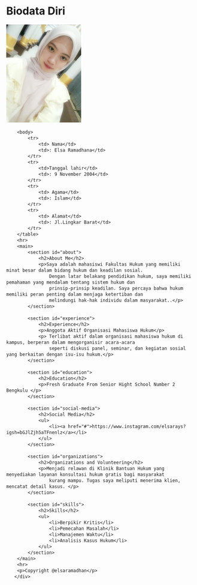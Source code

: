 
<html lang="en">
<head>
    <meta charset="UTF-8">
    <meta http-equiv="X-UA-Compatible" content="IE=edge">
    <meta name="viewport" content="width=device-width, initial-scale=1,0">
</head>
<body>
   <div class="wrapper" >
    <h1> Biodata Diri </h1>
    <td rowspan="5"><img src="elsa.jpg" width="200px"></td>
 
        <body>
            <tr>
                <td> Nama</td>
                <td>: Elsa Ramadhana</td>
            </tr>
            <tr>
                <td>Tanggal lahir</td>
                <td>: 9 November 2004</td>
            </tr>
            <tr>
                <td> Agama</td>
                <td>: Islam</td>
            </tr>
            <tr>
                <td> Alamat</td>
                <td>: Jl.Lingkar Barat</td>
            </tr>
        </table>
        <hr>
        <main>
            <section id="about">
                <h2>About Me</h2>
                <p>Saya adalah mahasiswi Fakultas Hukum yang memiliki minat besar dalam bidang hukum dan keadilan sosial.
                    Dengan latar belakang pendidikan hukum, saya memiliki pemahaman yang mendalam tentang sistem hukum dan
                    prinsip-prinsip keadilan. Saya percaya bahwa hukum memiliki peran penting dalam menjaga ketertiban dan
                    melindungi hak-hak individu dalam masyarakat..</p>
            </section>
    
            <section id="experience">
                <h2>Experience</h2>
                <p>Anggota Aktif Organisasi Mahasiswa Hukum</p>
                <p> Terlibat aktif dalam organisasi mahasiswa hukum di kampus, berperan dalam mengorganisir acara-acara
                    seperti diskusi panel, seminar, dan kegiatan sosial yang berkaitan dengan isu-isu hukum.</p>
            </section>
    
            <section id="education">
                <h2>Education</h2>
                <p>Fresh Graduate From Senior Hight School Number 2 Bengkulu </p>
            </section>
    
            <section id="social-media">
                <h2>Social Media</h2>
                <ul>
                    <li><a href="#">https://www.instagram.com/elsarays?igsh=bGJlZjh5aTFnenlz</a></li>
                </ul>
            </section>
    
            <section id="organizations">
                <h2>Organizations and Volunteering</h2>
                <p>Menjadi relawan di Klinik Bantuan Hukum yang menyediakan layanan konsultasi hukum gratis bagi masyarakat
                    kurang mampu. Tugas saya meliputi menerima klien, mencatat detail kasus. </p>
            </section>
    
            <section id="skills">
                <h2>Skills</h2>
                <ul>
                    <li>Berpikir Kritis</li>
                    <li>Pemecahan Masalah</li>
                    <li>Manajemen Waktu</li>
                    <li>Analisis Kasus Hukum</li>
                </ul>
            </section>
        </main>
        <hr>
        <p>Copyright @elsaramadhan</p>
       </div>
</body>
</html>
